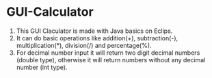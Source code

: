 # GUI-Calculator

1. This GUI Claculator is made with Java basics on Eclips. 
2. It can do basic operations like addition(+), subtraction(-), multiplication(*), division(/) and percentage(%).
3. For decimal number input it will return two digit decimal numbers (double type),
otherwise it will return numbers without any decimal number (int type).
